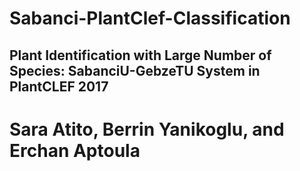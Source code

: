 # Sabanci-PlantClef-Classification

## Plant Identification with Large Number of Species: SabanciU-GebzeTU System in PlantCLEF 2017
# Sara Atito, Berrin Yanikoglu, and Erchan Aptoula
